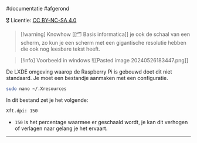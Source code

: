 #documentatie  #afgerond

🎖️ Licentie: [CC BY-NC-SA 4.0](https://creativecommons.org/licenses/by-nc-sa/4.0/)

>[!warning] Knowhow
>[[🗂️ Basis informatica]] je ook de schaal van een scherm, zo kun je een scherm met een gigantische resolutie hebben die ook nog leesbare tekst heeft. 

> [!info] Voorbeeld in windows
  ![[Pasted image 20240526183447.png]]

De LXDE omgeving waarop de Raspberry Pi is gebouwd doet dit niet standaard. Je moet een bestandje aanmaken met een configuratie.

```Bash
sudo nano ~/.Xresources
```

In dit bestand zet je het volgende:

```Bash
Xft.dpi: 150
```

* `150` is het percentage waarmee er geschaald wordt, je kan dit verhogen of verlagen naar gelang je het ervaart.

---
